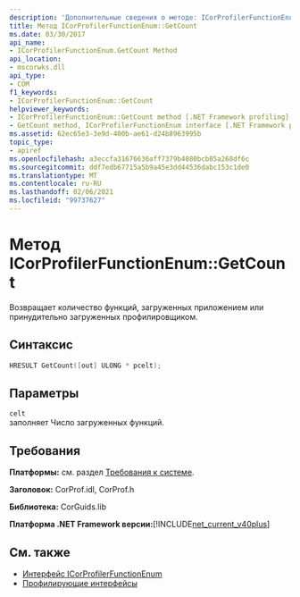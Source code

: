 ```yaml
---
description: 'Дополнительные сведения о методе: ICorProfilerFunctionEnum:: NOCOUNT'
title: Метод ICorProfilerFunctionEnum::GetCount
ms.date: 03/30/2017
api_name:
- ICorProfilerFunctionEnum.GetCount Method
api_location:
- mscorwks.dll
api_type:
- COM
f1_keywords:
- ICorProfilerFunctionEnum::GetCount
helpviewer_keywords:
- ICorProfilerFunctionEnum::GetCount method [.NET Framework profiling]
- GetCount method, ICorProfilerFunctionEnum interface [.NET Framework profiling]
ms.assetid: 62ec65e3-3e9d-400b-ae61-d24b8963995b
topic_type:
- apiref
ms.openlocfilehash: a3eccfa31676636aff7379b4080bcb85a268df6c
ms.sourcegitcommit: ddf7edb67715a5b9a45e3dd44536dabc153c1de0
ms.translationtype: MT
ms.contentlocale: ru-RU
ms.lasthandoff: 02/06/2021
ms.locfileid: "99737627"
---
```

# <a name="icorprofilerfunctionenumgetcount-method"></a>Метод ICorProfilerFunctionEnum::GetCount

Возвращает количество функций, загруженных приложением или принудительно загруженных профилировщиком.  
  
## <a name="syntax"></a>Синтаксис  
  
```cpp  
HRESULT GetCount([out] ULONG * pcelt);  
```  
  
## <a name="parameters"></a>Параметры  

 `celt`  
 заполняет Число загруженных функций.  
  
## <a name="requirements"></a>Требования  

 **Платформы:** см. раздел [Требования к системе](../../get-started/system-requirements.md).  
  
 **Заголовок:** CorProf.idl, CorProf.h  
  
 **Библиотека:** CorGuids.lib  
  
 **Платформа .NET Framework версии:**[!INCLUDE[net_current_v40plus](../../../../includes/net-current-v40plus-md.md)]  
  
## <a name="see-also"></a>См. также

- [Интерфейс ICorProfilerFunctionEnum](icorprofilerfunctionenum-interface.md)
- [Профилирующие интерфейсы](profiling-interfaces.md)
